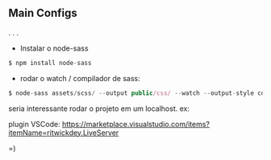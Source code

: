 ## Main Configs
 . . .
- Instalar o node-sass

```ts
$ npm install node-sass
```

- rodar o watch / compilador de sass:

```ts
$ node-sass assets/scss/ --output public/css/ --watch --output-style compressed
```

seria interessante rodar o projeto em um localhost. ex:

plugin VSCode:
https://marketplace.visualstudio.com/items?itemName=ritwickdey.LiveServer

=)